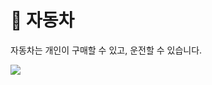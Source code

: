 # 🚗 자동차

자동차는 개인이 구매할 수 있고, 운전할 수 있습니다.&#x20;

![](../../../../.gitbook/assets/2022-07-20\_18.18.22.png)
